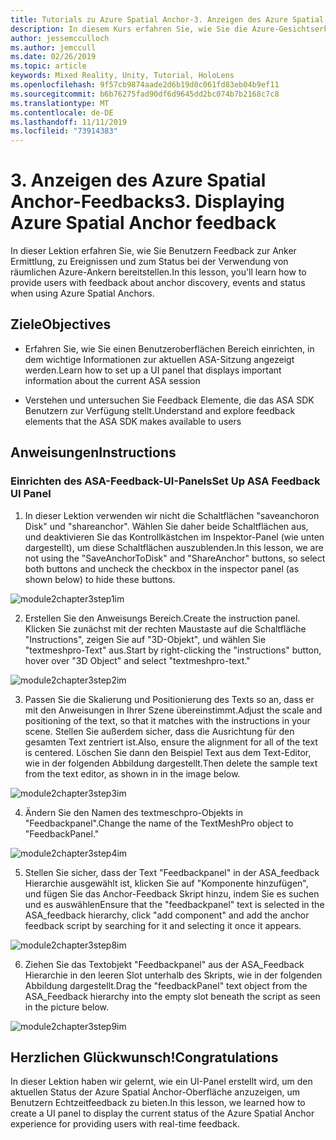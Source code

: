 ```yaml
---
title: Tutorials zu Azure Spatial Anchor-3. Anzeigen des Azure Spatial Anchor-Feedbacks
description: In diesem Kurs erfahren Sie, wie Sie die Azure-Gesichtserkennung in einer Mixed Reality-Anwendung implementieren.
author: jessemcculloch
ms.author: jemccull
ms.date: 02/26/2019
ms.topic: article
keywords: Mixed Reality, Unity, Tutorial, HoloLens
ms.openlocfilehash: 9f57cb9874aade2d6b19d0c061fd83eb04b9ef11
ms.sourcegitcommit: b6b76275fad90df6d9645dd2bc074b7b2168c7c8
ms.translationtype: MT
ms.contentlocale: de-DE
ms.lasthandoff: 11/11/2019
ms.locfileid: "73914383"
---
```

# <a name="3-displaying-azure-spatial-anchor-feedback"></a><span data-ttu-id="108c3-105">3. Anzeigen des Azure Spatial Anchor-Feedbacks</span><span class="sxs-lookup"><span data-stu-id="108c3-105">3. Displaying Azure Spatial Anchor feedback</span></span>

<span data-ttu-id="108c3-106">In dieser Lektion erfahren Sie, wie Sie Benutzern Feedback zur Anker Ermittlung, zu Ereignissen und zum Status bei der Verwendung von räumlichen Azure-Ankern bereitstellen.</span><span class="sxs-lookup"><span data-stu-id="108c3-106">In this lesson, you'll learn how to provide users with feedback about anchor discovery, events and status when using Azure Spatial Anchors.</span></span>

## <a name="objectives"></a><span data-ttu-id="108c3-107">Ziele</span><span class="sxs-lookup"><span data-stu-id="108c3-107">Objectives</span></span>

* <span data-ttu-id="108c3-108">Erfahren Sie, wie Sie einen Benutzeroberflächen Bereich einrichten, in dem wichtige Informationen zur aktuellen ASA-Sitzung angezeigt werden.</span><span class="sxs-lookup"><span data-stu-id="108c3-108">Learn how to set up a UI panel that displays important information about the current ASA session</span></span>

* <span data-ttu-id="108c3-109">Verstehen und untersuchen Sie Feedback Elemente, die das ASA SDK Benutzern zur Verfügung stellt.</span><span class="sxs-lookup"><span data-stu-id="108c3-109">Understand and explore feedback elements that the ASA SDK makes available to users</span></span>

## <a name="instructions"></a><span data-ttu-id="108c3-110">Anweisungen</span><span class="sxs-lookup"><span data-stu-id="108c3-110">Instructions</span></span>

### <a name="set-up-asa-feedback-ui-panel"></a><span data-ttu-id="108c3-111">Einrichten des ASA-Feedback-UI-Panels</span><span class="sxs-lookup"><span data-stu-id="108c3-111">Set Up ASA Feedback UI Panel</span></span>

1. <span data-ttu-id="108c3-112">In dieser Lektion verwenden wir nicht die Schaltflächen "saveanchoron Disk" und "shareanchor". Wählen Sie daher beide Schaltflächen aus, und deaktivieren Sie das Kontrollkästchen im Inspektor-Panel (wie unten dargestellt), um diese Schaltflächen auszublenden.</span><span class="sxs-lookup"><span data-stu-id="108c3-112">In this lesson, we are not using the "SaveAnchorToDisk" and "ShareAnchor" buttons, so select both buttons and uncheck the checkbox in the inspector panel (as shown below) to hide these buttons.</span></span>
   

![module2chapter3step1im](images/module2chapter3step1im.PNG)

2. <span data-ttu-id="108c3-114">Erstellen Sie den Anweisungs Bereich.</span><span class="sxs-lookup"><span data-stu-id="108c3-114">Create the instruction panel.</span></span> <span data-ttu-id="108c3-115">Klicken Sie zunächst mit der rechten Maustaste auf die Schaltfläche "Instructions", zeigen Sie auf "3D-Objekt", und wählen Sie "textmeshpro-Text" aus.</span><span class="sxs-lookup"><span data-stu-id="108c3-115">Start by right-clicking the "instructions" button, hover over "3D Object" and select "textmeshpro-text."</span></span>

![module2chapter3step2im](images/module2chapter3step2im.PNG)

3. <span data-ttu-id="108c3-117">Passen Sie die Skalierung und Positionierung des Texts so an, dass er mit den Anweisungen in Ihrer Szene übereinstimmt.</span><span class="sxs-lookup"><span data-stu-id="108c3-117">Adjust the scale and positioning of the text, so that it matches with the instructions in your scene.</span></span> <span data-ttu-id="108c3-118">Stellen Sie außerdem sicher, dass die Ausrichtung für den gesamten Text zentriert ist.</span><span class="sxs-lookup"><span data-stu-id="108c3-118">Also, ensure the alignment for all of the text is centered.</span></span> <span data-ttu-id="108c3-119">Löschen Sie dann den Beispiel Text aus dem Text-Editor, wie in der folgenden Abbildung dargestellt.</span><span class="sxs-lookup"><span data-stu-id="108c3-119">Then delete the sample text from the text editor, as shown in in the image below.</span></span>

![module2chapter3step3im](images/module2chapter3step3im.PNG)

4. <span data-ttu-id="108c3-121">Ändern Sie den Namen des textmeschpro-Objekts in "Feedbackpanel".</span><span class="sxs-lookup"><span data-stu-id="108c3-121">Change the name of the TextMeshPro object to "FeedbackPanel."</span></span>
   

![module2chapter3step4im](images/module2chapter3step4im.PNG)

5. <span data-ttu-id="108c3-123">Stellen Sie sicher, dass der Text "Feedbackpanel" in der ASA_feedback Hierarchie ausgewählt ist, klicken Sie auf "Komponente hinzufügen", und fügen Sie das Anchor-Feedback Skript hinzu, indem Sie es suchen und es auswählen</span><span class="sxs-lookup"><span data-stu-id="108c3-123">Ensure that the "feedbackpanel" text is selected in the ASA_feedback hierarchy, click "add component" and add the anchor feedback script by searching for it and selecting it once it appears.</span></span> 

![module2chapter3step8im](images/module2chapter3step8im.PNG)

6. <span data-ttu-id="108c3-125">Ziehen Sie das Textobjekt "Feedbackpanel" aus der ASA_Feedback Hierarchie in den leeren Slot unterhalb des Skripts, wie in der folgenden Abbildung dargestellt.</span><span class="sxs-lookup"><span data-stu-id="108c3-125">Drag the "feedbackPanel" text object from the ASA_Feedback hierarchy into the empty slot beneath the script as seen in the picture below.</span></span> 

![module2chapter3step9im](images/module2chapter3step9im.PNG)

## <a name="congratulations"></a><span data-ttu-id="108c3-127">Herzlichen Glückwunsch!</span><span class="sxs-lookup"><span data-stu-id="108c3-127">Congratulations</span></span>

<span data-ttu-id="108c3-128">In dieser Lektion haben wir gelernt, wie ein UI-Panel erstellt wird, um den aktuellen Status der Azure Spatial Anchor-Oberfläche anzuzeigen, um Benutzern Echtzeitfeedback zu bieten.</span><span class="sxs-lookup"><span data-stu-id="108c3-128">In this lesson, we learned how to create a UI panel to display the current status of the Azure Spatial Anchor experience for providing users with real-time feedback.</span></span>


